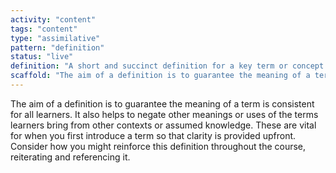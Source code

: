 ```yaml
---
activity: "content"
tags: "content"
type: "assimilative"
pattern: "definition"
status: "live"
definition: "A short and succinct definition for a key term or concept. If you can include a link to a source or expanded definition."
scaffold: "The aim of a definition is to guarantee the meaning of a term is consistent for all learners. It also helps to negate other meanings or uses of the terms learners bring from other contexts or assumed knowledge. These are vital for when you first introduce a term so that clarity is provided upfront. Consider how you might reinforce this definition throughout the course, reiterating and referencing it."
---
```


The aim of a definition is to guarantee the meaning of a term is consistent for all learners. It also helps to negate other meanings or uses of the terms learners bring from other contexts or assumed knowledge. These are vital for when you first introduce a term so that clarity is provided upfront. Consider how you might reinforce this definition throughout the course, reiterating and referencing it.
